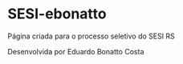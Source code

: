 # SESI-ebonatto

Página criada para o processo seletivo do SESI RS

Desenvolvida por Eduardo Bonatto Costa
